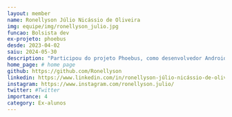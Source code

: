 ```yaml
---
layout: member
name: Ronellyson Júlio Nicássio de Oliveira
img: equipe/img/ronellyson_julio.jpg
funcao: Bolsista dev
ex-projeto: phoebus 
desde: 2023-04-02
saiu: 2024-05-30
description: "Participou do projeto Phoebus, como desenvolvedor Android, de Abril de 2023 a Maio de 2024"
home_page: # home page
github: https://github.com/Ronellyson
linkedin: https://www.linkedin.com/in/ronellyson-júlio-nicássio-de-oliveira-4481b61a2
instagram: https://www.instagram.com/ronellyson.julio/
twitter: #Twitter
importance: 4
category: Ex-alunos 
---
```

